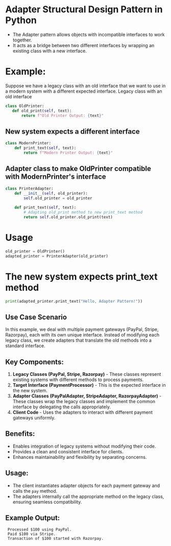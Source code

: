 # Adapter Structural Design Pattern in Python

- The Adapter pattern allows objects with incompatible interfaces to work together.
- It acts as a bridge between two different interfaces by wrapping an existing class with a new interface.

# Example:
 Suppose we have a legacy class with an old interface that we want to use in a modern system with a different expected interface.
 Legacy class with an old interface
 ```python
class OldPrinter:
    def old_print(self, text):
        return f"Old Printer Output: {text}"
```

## New system expects a different interface
```python
class ModernPrinter:
    def print_text(self, text):
        return f"Modern Printer Output: {text}"
```

## Adapter class to make OldPrinter compatible with ModernPrinter's interface
```python
class PrinterAdapter:
    def __init__(self, old_printer):
        self.old_printer = old_printer
    
    def print_text(self, text):
        # Adapting old_print method to new print_text method
        return self.old_printer.old_print(text)
```
# Usage
```python
old_printer = OldPrinter()
adapted_printer = PrinterAdapter(old_printer)
```
# The new system expects print_text method
```python
print(adapted_printer.print_text("Hello, Adapter Pattern!"))
```

## Use Case Scenario

In this example, we deal with multiple payment gateways (PayPal, Stripe, Razorpay),
each with its own unique interface. Instead of modifying each legacy class,
 we create adapters that translate the old methods into a standard interface.

## Key Components:
1. **Legacy Classes (PayPal, Stripe, Razorpay)** - These classes represent existing systems with different methods to process payments.
2. **Target Interface (PaymentProcessor)** - This is the expected interface in the new system.
3. **Adapter Classes (PayPalAdapter, StripeAdapter, RazorpayAdapter)** - These classes wrap the legacy classes and implement the common interface by delegating the calls appropriately.
4. **Client Code** - Uses the adapters to interact with different payment gateways uniformly.

## Benefits:
- Enables integration of legacy systems without modifying their code.
- Provides a clean and consistent interface for clients.
- Enhances maintainability and flexibility by separating concerns.

## Usage:
- The client instantiates adapter objects for each payment gateway and calls the `pay` method.
- The adapters internally call the appropriate method on the legacy class, ensuring seamless compatibility.
  
## Example Output:
```console
 Processed $100 using PayPal.
 Paid $100 via Stripe.
 Transaction of $100 started with Razorpay.
```

